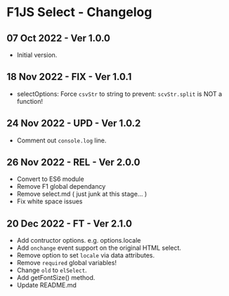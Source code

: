 # F1JS Select - Changelog

## 07 Oct 2022 - Ver 1.0.0
 - Initial version.

## 18 Nov 2022 - FIX - Ver 1.0.1
 - selectOptions: Force `csvStr` to string to prevent: `scvStr.split` is NOT a function!

## 24 Nov 2022 - UPD - Ver 1.0.2
 - Comment out `console.log` line.

## 26 Nov 2022 - REL - Ver 2.0.0
 - Convert to ES6 module
 - Remove F1 global dependancy
 - Remove select.md ( just junk at this stage... )
 - Fix white space issues

## 20 Dec 2022 - FT - Ver 2.1.0
 - Add contructor options. e.g. options.locale
 - Add `onchange` event support on the original HTML select.
 - Remove option to set `locale` via data attributes.
 - Remove `required` global variables!
 - Change `old` to `elSelect`.
 - Add getFontSize() method.
 - Update README.md

